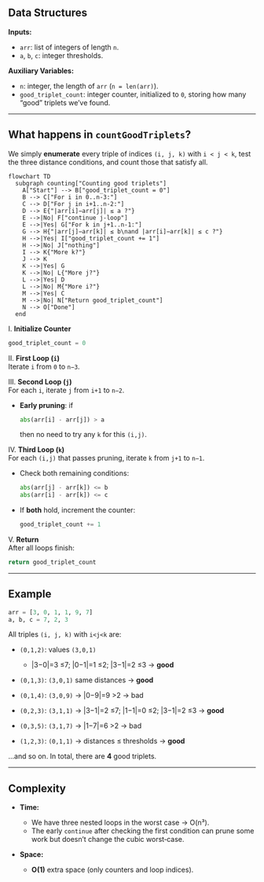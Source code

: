 ## Data Structures

**Inputs:**  
- `arr`: list of integers of length `n`.  
- `a`, `b`, `c`: integer thresholds.

**Auxiliary Variables:**  
- `n`: integer, the length of `arr` (`n = len(arr)`).  
- `good_triplet_count`: integer counter, initialized to `0`, storing how many “good” triplets we’ve found.

---

## What happens in `countGoodTriplets`?

We simply **enumerate** every triple of indices `(i, j, k)` with `i < j < k`, test the three distance conditions, and count those that satisfy all.

```mermaid
flowchart TD
  subgraph counting["Counting good triplets"]
    A["Start"] --> B["good_triplet_count = 0"]
    B --> C["For i in 0..n-3:"]
    C --> D["For j in i+1..n-2:"]
    D --> E{"|arr[i]−arr[j]| ≤ a ?"}
    E -->|No| F["continue j-loop"]
    E -->|Yes| G["For k in j+1..n-1:"]
    G --> H{"|arr[j]−arr[k]| ≤ b\nand |arr[i]−arr[k]| ≤ c ?"}
    H -->|Yes| I["good_triplet_count += 1"]
    H -->|No| J["nothing"]
    I --> K{"More k?"}
    J --> K
    K -->|Yes| G
    K -->|No| L{"More j?"}
    L -->|Yes| D
    L -->|No| M{"More i?"}
    M -->|Yes| C
    M -->|No| N["Return good_triplet_count"]
    N --> O["Done"]
  end
```

I. **Initialize Counter**  
```python
good_triplet_count = 0
```

II. **First Loop (`i`)**  
Iterate `i` from `0` to `n−3`.

III. **Second Loop (`j`)**  
For each `i`, iterate `j` from `i+1` to `n−2`.  
- **Early pruning**: if  
  ```python
  abs(arr[i] - arr[j]) > a
  ```  
  then no need to try any `k` for this `(i,j)`.

IV. **Third Loop (`k`)**  
For each `(i,j)` that passes pruning, iterate `k` from `j+1` to `n−1`.  
- Check both remaining conditions:  
  ```python
  abs(arr[j] - arr[k]) <= b
  abs(arr[i] - arr[k]) <= c
  ```  
- If **both** hold, increment the counter:
  ```python
  good_triplet_count += 1
  ```

V. **Return**  
After all loops finish:
```python
return good_triplet_count
```

---

## Example

```python
arr = [3, 0, 1, 1, 9, 7]
a, b, c = 7, 2, 3
```

All triples `(i, j, k)` with `i<j<k` are:

- `(0,1,2)`: values `(3,0,1)`  
  - |3−0|=3 ≤7; |0−1|=1 ≤2; |3−1|=2 ≤3 → **good**

- `(0,1,3)`: `(3,0,1)` same distances → **good**

- `(0,1,4)`: `(3,0,9)` → |0−9|=9 >2 → bad

- `(0,2,3)`: `(3,1,1)` → |3−1|=2 ≤7; |1−1|=0 ≤2; |3−1|=2 ≤3 → **good**

- `(0,3,5)`: `(3,1,7)` → |1−7|=6 >2 → bad

- `(1,2,3)`: `(0,1,1)` → distances ≤ thresholds → **good**

…and so on.  In total, there are **4** good triplets.

---

## Complexity

- **Time:**  
  - We have three nested loops in the worst case → O(n³).  
  - The early `continue` after checking the first condition can prune some work but doesn’t change the cubic worst‑case.

- **Space:**  
  - **O(1)** extra space (only counters and loop indices).  
